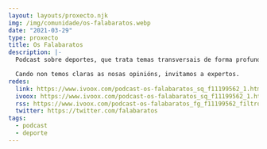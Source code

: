 ```yaml
---
layout: layouts/proxecto.njk
img: /img/comunidade/os-falabaratos.webp
date: "2021-03-29"
type: proxecto
title: Os Falabaratos
description: |-
  Podcast sobre deportes, que trata temas transversais de forma profunda, con toques de humor.

  Cando non temos claras as nosas opinións, invitamos a expertos.
redes:
  link: https://www.ivoox.com/podcast-os-falabaratos_sq_f11199562_1.html
  ivoox: https://www.ivoox.com/podcast-os-falabaratos_sq_f11199562_1.html
  rss: https://www.ivoox.com/podcast-os-falabaratos_fg_f11199562_filtro_1.xml
  twitter: https://twitter.com/falabaratos
tags:
  - podcast
  - deporte
---
```

